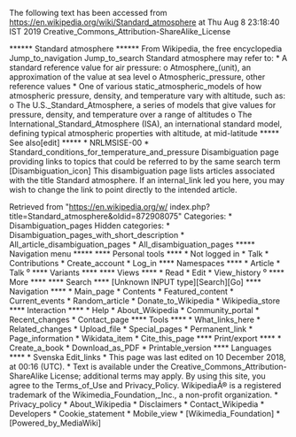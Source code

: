 The following text has been accessed from https://en.wikipedia.org/wiki/Standard_atmosphere at Thu Aug 8 23:18:40 IST 2019
Creative_Commons_Attribution-ShareAlike_License




















****** Standard atmosphere ******
From Wikipedia, the free encyclopedia
Jump_to_navigation Jump_to_search
Standard atmosphere may refer to:
    * A standard reference value for air pressure:
          o Atmosphere_(unit), an approximation of the value at sea level
          o Atmospheric_pressure, other reference values
    * One of various static_atmospheric_models of how atmospheric pressure,
      density, and temperature vary with altitude, such as:
          o The U.S._Standard_Atmosphere, a series of models that give values
            for pressure, density, and temperature over a range of altitudes
          o The International_Standard_Atmosphere (ISA), an international
            standard model, defining typical atmospheric properties with
            altitude, at mid-latitude
***** See also[edit] *****
    * NRLMSISE-00
    * Standard_conditions_for_temperature_and_pressure
                      Disambiguation page providing links to topics that could
                      be referred to by the same search term
[Disambiguation_icon] This disambiguation page lists articles associated with
                      the title Standard atmosphere.
                      If an internal_link led you here, you may wish to change
                      the link to point directly to the intended article.

Retrieved from "https://en.wikipedia.org/w/
index.php?title=Standard_atmosphere&oldid=872908075"
Categories:
    * Disambiguation_pages
Hidden categories:
    * Disambiguation_pages_with_short_description
    * All_article_disambiguation_pages
    * All_disambiguation_pages
***** Navigation menu *****
**** Personal tools ****
    * Not logged in
    * Talk
    * Contributions
    * Create_account
    * Log_in
**** Namespaces ****
    * Article
    * Talk
⁰
**** Variants ****
**** Views ****
    * Read
    * Edit
    * View_history
⁰
**** More ****
**** Search ****
[Unknown INPUT type][Search][Go]
**** Navigation ****
    * Main_page
    * Contents
    * Featured_content
    * Current_events
    * Random_article
    * Donate_to_Wikipedia
    * Wikipedia_store
**** Interaction ****
    * Help
    * About_Wikipedia
    * Community_portal
    * Recent_changes
    * Contact_page
**** Tools ****
    * What_links_here
    * Related_changes
    * Upload_file
    * Special_pages
    * Permanent_link
    * Page_information
    * Wikidata_item
    * Cite_this_page
**** Print/export ****
    * Create_a_book
    * Download_as_PDF
    * Printable_version
**** Languages ****
    * Svenska
Edit_links
    * This page was last edited on 10 December 2018, at 00:16 (UTC).
    * Text is available under the Creative_Commons_Attribution-ShareAlike
      License; additional terms may apply. By using this site, you agree to the
      Terms_of_Use and Privacy_Policy. WikipediaÂ® is a registered trademark of
      the Wikimedia_Foundation,_Inc., a non-profit organization.
    * Privacy_policy
    * About_Wikipedia
    * Disclaimers
    * Contact_Wikipedia
    * Developers
    * Cookie_statement
    * Mobile_view
    * [Wikimedia_Foundation]
    * [Powered_by_MediaWiki]
